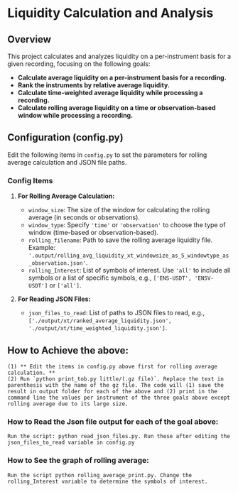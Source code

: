 # Liquidity Calculation and Analysis

## Overview
This project calculates and analyzes liquidity on a per-instrument basis for a given recording, focusing on the following goals:
- **Calculate average liquidity on a per-instrument basis for a recording.**
- **Rank the instruments by relative average liquidity.**
- **Calculate time-weighted average liquidity while processing a recording.**
- **Calculate rolling average liquidity on a time or observation-based window while processing a recording.**

## Configuration (config.py)
Edit the following items in `config.py` to set the parameters for rolling average calculation and JSON file paths.

### Config Items
1. **For Rolling Average Calculation:**
   - `window_size`: The size of the window for calculating the rolling average (in seconds or observations).
   - `window_type`: Specify `'time'` or `'observation'` to choose the type of window (time-based or observation-based).
   - `rolling_filename`: Path to save the rolling average liquidity file. Example: `'.output/rolling_avg_liquidity_xt_windowsize_as_5_windowtype_as_observation.json'`.
   - `rolling_Interest`: List of symbols of interest. Use `'all'` to include all symbols or a list of specific symbols, e.g., `['ENS-USDT', 'ENSV-USDT']` or `['all']`.

2. **For Reading JSON Files:**
   - `json_files_to_read`: List of paths to JSON files to read, e.g., `['./output/xt/ranked_average_liquidity.json', './output/xt/time_weighted_liquidity.json']`.


## How to Achieve the above: 
    (1) ** Edit the items in config.py above first for rolling average calculation. ** 
    (2) Run `python print_tob.py little/(.gz file)`. Replace the text in parenthesis with the name of the gz file. The code will (1) save the result in output folder for each of the above and (2) print in the command line the values per instrument of the three goals above except rolling average due to its large size. 

### How to Read the Json file output for each of the goal above: 
    Run the script: python read_json_files.py. Run these after editing the json_files_to_read variable in config.py


### How to See the graph of rolling average: 
    Run the script python rolling_average_print.py. Change the rolling_Interest variable to determine the symbols of interest. 


